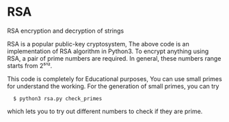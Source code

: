 # RSA
RSA encryption and decryption of strings

RSA is a popular public-key cryptosystem, 
The above code is an implementation of RSA algorithm in Python3.
To encrypt anything using RSA, a pair of prime numbers are required. In general, these numbers range starts from 2⁵¹².

This code is completely for Educational purposes, You can use small primes for understand the working.
For the generation of small primes, you can try
```
  $ python3 rsa.py check_primes
```
which lets you to try out different numbers to check if they are prime.
